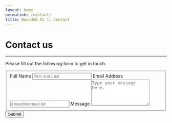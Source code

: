 ```yaml
---
layout: home
permalink: /contact/
title: Bounded AI \| Contact
---
```


<!-- Main Container -->
<div class="container p-3 my-5">
<h1 class="mb-3">Contact us</h1>
<hr class="my-4">
<p>
    Please fill out the following form to get in touch. 
</p>
    <form
    id="stylized" name="simple-contact-form" accept-charset="utf-8"
    action="https://formspree.io/f/xpzekono"
    method="POST">
  <fieldset id="fs-frm-inputs">
    <label for="full-name">Full Name</label>
    <input type="text" name="name" id="full-name" placeholder="First and Last" required="">
    <label for="email-address">Email Address</label>
    <input type="email" name="_replyto" id="email-address" placeholder="email@domain.tld" required="">
    <label for="message">Message</label>
    <textarea rows="5" name="message" id="message" placeholder="Type your message here." required=""></textarea>
    <input type="hidden" name="_subject" id="email-subject" value="Contact Form Submission">
  </fieldset>
  <input type="submit" value="Submit">
</form>



</div>
